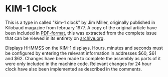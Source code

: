 # KIM-1 Clock
This is a type in called "kim-1 clock" by Jim Miller, originally published in Kilobaud magazine from february 1977. A copy of the original article have been included in [PDF-format](https://github.com/tebl/RC-ONE/raw/master/software/examples/KBM-Clock/Kilobaud%20Magazine%20(February%201977).pdf), this was extracted from the complete issue that can be viewed in its entirety on [archive.org](https://archive.org/details/kilobaudmagazine-1977-02/page/n81).

Displays HHMMSS on the KIM-1 displays. Hours, minutes and seconds must be configured by entering the relevant information in addresses $60, $61 and $62. Changes have been made to complete the assembly as parts of it were only included in the machine code. Relevant changes for 24 hour clock have also been implemented as described in the comments.